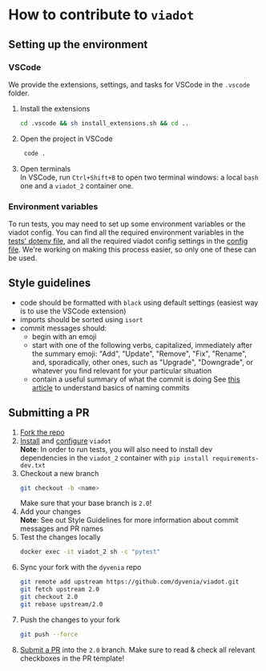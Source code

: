 # How to contribute to `viadot`

## Setting up the environment
### VSCode
We provide the extensions, settings, and tasks for VSCode in the `.vscode` folder.
1. Install the extensions
    ```sh
    cd .vscode && sh install_extensions.sh && cd ..
    ```
2. Open the project in VSCode
   ```sh
    code .
   ```
3. Open terminals  
In VSCode, run `Ctrl+Shift+B` to open two terminal windows: a local `bash` one and a `viadot_2` container one.

### Environment variables
To run tests, you may need to set up some environment variables or the viadot config. You can find all the required environment variables in the [tests' dotenv file](./tests/.env.example), and all the required viadot config settings in the [config file](./config.yaml.example). We're working on making this process easier, so only one of these can be used.


## Style guidelines
- code should be formatted with `black` using default settings (easiest way is to use the VSCode extension)
- imports should be sorted using `isort`
- commit messages should:
    - begin with an emoji
    - start with one of the following verbs, capitalized, immediately after the summary emoji: "Add", "Update", "Remove", "Fix", "Rename", and, sporadically, other ones, such as "Upgrade", "Downgrade", or whatever you find relevant for your particular situation
    - contain a useful summary of what the commit is doing
    See [this article](https://www.freecodecamp.org/news/how-to-write-better-git-commit-messages/) to understand basics of naming commits


## Submitting a PR
1. [Fork the repo](https://github.com/dyvenia/viadot/fork)
2. [Install](./README.md#installation) and [configure](./README.md#configuration) `viadot`  
    __Note__: In order to run tests, you will also need to install dev dependencies in the `viadot_2` container with `pip install requirements-dev.txt`
3. Checkout a new branch
    ```sh
    git checkout -b <name>
    ```
    Make sure that your base branch is `2.0`!
4. Add your changes  
    __Note__: See out Style Guidelines for more information about commit messages and PR names
5. Test the changes locally  
   ```sh
   docker exec -it viadot_2 sh -c "pytest"
   ```
6. Sync your fork with the `dyvenia` repo
    ```sh
    git remote add upstream https://github.com/dyvenia/viadot.git
    git fetch upstream 2.0
    git checkout 2.0
    git rebase upstream/2.0
    ```
7. Push the changes to your fork
    ```sh
    git push --force
    ```
8. [Submit a PR](https://github.com/dyvenia/viadot/compare) into the `2.0` branch.
Make sure to read & check all relevant checkboxes in the PR template!
